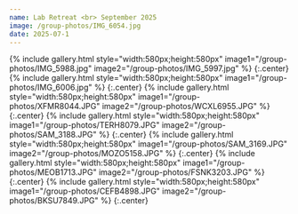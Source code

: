 ```yaml
---
name: Lab Retreat <br> September 2025
image: /group-photos/IMG_6054.jpg
date: 2025-07-1
---
```


{% include gallery.html style="width:580px;height:580px" image1="/group-photos/IMG_5988.jpg" image2="/group-photos/IMG_5997.jpg"  %} {:.center}
{% include gallery.html style="width:580px;height:580px" image1="/group-photos/IMG_6006.jpg" %} {:.center}
{% include gallery.html style="width:580px;height:580px" image1="/group-photos/XFMR8044.JPG" image2="/group-photos/WCXL6955.JPG"  %} {:.center}
{% include gallery.html style="width:580px;height:580px" image1="/group-photos/TERH8079.JPG" image2="/group-photos/SAM_3188.JPG" %} {:.center}
{% include gallery.html style="width:580px;height:580px" image1="/group-photos/SAM_3169.JPG" image2="/group-photos/MOZO5158.JPG"  %} {:.center}
{% include gallery.html style="width:580px;height:580px" image1="/group-photos/MEOB1713.JPG" image2="/group-photos/FSNK3203.JPG"  %} {:.center}
{% include gallery.html style="width:580px;height:580px" image1="/group-photos/CEFB4898.JPG" image2="/group-photos/BKSU7849.JPG"  %} {:.center}
